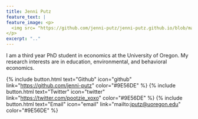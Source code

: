 ```yaml
---
title: Jenni Putz
feature_text: | 
feature_image: <p> 
  <img src= "https://github.com/jenni-putz/jenni-putz.github.io/blob/master/header.png" width = "220" height = "100" /> 
</p>
excerpt: ".."
---
```


I am a third year PhD student in economics at the University of Oregon. My research interests are in education, environmental, and behavioral economics.

{% include button.html text="Github" icon="github" link="https://github.com/jenni-putz" color="#9E56DE" %} {% include button.html text="Twitter" icon="twitter" link="https://twitter.com/pootzie_xoxo" color="#9E56DE" %} {% include button.html text="Email" icon="email" link="mailto:jputz@uoregon.edu" color="#9E56DE" %} 


